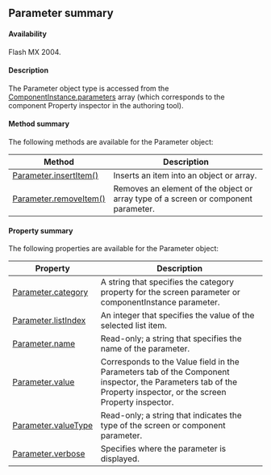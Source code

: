 ## Parameter summary

#### Availability

Flash MX 2004.

#### Description

The Parameter object type is accessed from the [ComponentInstance.parameters](../ComponentInstance_object/ComponentInstance.md) array (which corresponds to the component Property inspector in the authoring tool).

#### Method summary

The following methods are available for the Parameter object:

| **Method** | **Description** |
| --- | --- |
| [Parameter.insertItem()](../Parameter_object/Parameter1.md) | Inserts an item into an object or array. |
| [Parameter.removeItem()](../Parameter_object/Parameter4.md) | Removes an element of the object or array type of a screen or component parameter. |

#### Property summary

The following properties are available for the Parameter object:

| **Property** | **Description** |
| --- | --- |
| [Parameter.category](../Parameter_object/Parameter.md) | A string that specifies the category property for the screen parameter or componentInstance parameter. |
| [Parameter.listIndex](../Parameter_object/Parameter2.md) | An integer that specifies the value of the selected list item. |
| [Parameter.name](../Parameter_object/Parameter3.md) | Read-only; a string that specifies the name of the parameter. |
| [Parameter.value](../Parameter_object/Parameter5.md) | Corresponds to the Value field in the Parameters tab of the Component inspector, the Parameters tab of the Property inspector, or the screen Property inspector. |
| [Parameter.valueType](../Parameter_object/Parameter6.md) | Read-only; a string that indicates the type of the screen or component parameter. |
| [Parameter.verbose](../Parameter_object/Parameter7.md) | Specifies where the parameter is displayed. |
